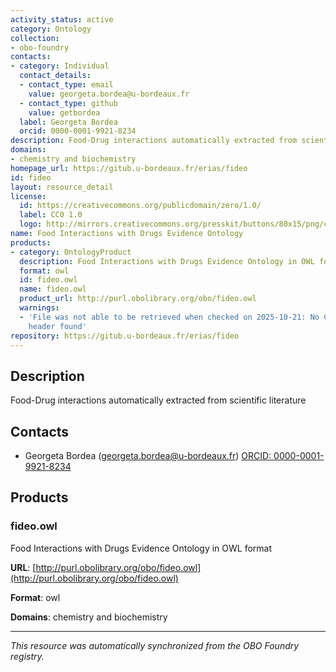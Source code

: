 ```yaml
---
activity_status: active
category: Ontology
collection:
- obo-foundry
contacts:
- category: Individual
  contact_details:
  - contact_type: email
    value: georgeta.bordea@u-bordeaux.fr
  - contact_type: github
    value: getbordea
  label: Georgeta Bordea
  orcid: 0000-0001-9921-8234
description: Food-Drug interactions automatically extracted from scientific literature
domains:
- chemistry and biochemistry
homepage_url: https://gitub.u-bordeaux.fr/erias/fideo
id: fideo
layout: resource_detail
license:
  id: https://creativecommons.org/publicdomain/zero/1.0/
  label: CC0 1.0
  logo: http://mirrors.creativecommons.org/presskit/buttons/80x15/png/cc-zero.png
name: Food Interactions with Drugs Evidence Ontology
products:
- category: OntologyProduct
  description: Food Interactions with Drugs Evidence Ontology in OWL format
  format: owl
  id: fideo.owl
  name: fideo.owl
  product_url: http://purl.obolibrary.org/obo/fideo.owl
  warnings:
  - 'File was not able to be retrieved when checked on 2025-10-21: No Content-Length
    header found'
repository: https://gitub.u-bordeaux.fr/erias/fideo
---
```

## Description

Food-Drug interactions automatically extracted from scientific literature

## Contacts

- Georgeta Bordea (georgeta.bordea@u-bordeaux.fr) [ORCID: 0000-0001-9921-8234](https://orcid.org/0000-0001-9921-8234)

## Products

### fideo.owl

Food Interactions with Drugs Evidence Ontology in OWL format

**URL**: [http://purl.obolibrary.org/obo/fideo.owl](http://purl.obolibrary.org/obo/fideo.owl)

**Format**: owl

**Domains**: chemistry and biochemistry

---

*This resource was automatically synchronized from the OBO Foundry registry.*